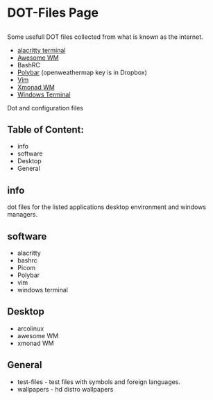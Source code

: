 

# DOT-Files Page
##
  Some usefull DOT files collected from what is known as the internet.
 - [alacritty terminal](https://github.com/alacritty/alacritty)
 - [Awesome WM](https://awesomewm.org/)
 - BashRC
 - [Polybar](https://polybar.github.io/) (openweathermap key is in Dropbox)
 - [Vim](https://github.com/vim/vim)
 - [Xmonad WM](https://xmonad.org/)
 - [Windows Terminal](https://github.com/Microsoft/Terminal)
 
 
 Dot and configuration files
## Table of Content:
* info
* software
* Desktop
* General

##  info
dot files for the listed applications desktop environment and windows managers.

## software
* alacritty
* bashrc
* Picom
* Polybar
* vim
* windows terminal

## Desktop
* arcolinux
* awesome WM
* xmonad WM

## General
* test-files - test files with symbols and foreign languages.
* wallpapers - hd distro wallpapers
